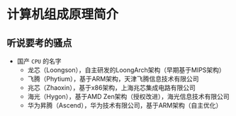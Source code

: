 # 计算机组成原理简介

## 听说要考的骚点
- 国产 `CPU` 的名字
  - 龙芯（Loongson），自主研发的LoongArch架构（早期基于MIPS架构）
  - 飞腾（Phytium），基于ARM架构，天津飞腾信息技术有限公司
  - 兆芯（Zhaoxin），基于x86架构，上海兆芯集成电路有限公司
  - 海光（Hygon），基于AMD Zen架构（授权改进），海光信息技术有限公司
  - 华为昇腾（Ascend），华为技术有限公司，基于ARM架构（自主优化）

<script src="https://giscus.app/client.js"
        data-repo="SunSeaLucky/xju-course-wiki"
        data-repo-id="R_kgDONf4gSg"
        data-category="Announcements"
        data-category-id="DIC_kwDONf4gSs4ClXwK"
        data-mapping="pathname"
        data-strict="0"
        data-reactions-enabled="1"
        data-emit-metadata="0"
        data-input-position="bottom"
        data-theme="light"
        data-lang="zh-CN"
        crossorigin="anonymous"
        async>
</script>